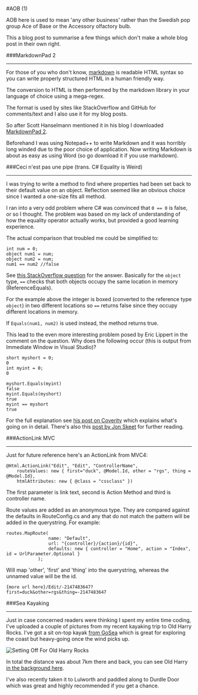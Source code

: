 #AOB (1)

AOB here is used to mean 'any other business' rather than the Swedish pop group Ace of Base or the Accessory olfactory bulb.

This a blog post to summarise a few things which don't make a whole blog post in their own right.

###MarkdownPad 2

----------

For those of you who don't know, [markdown][link0] is readable HTML syntax so you can write properly structured HTML in a human friendly way.

The conversion to HTML is then performed by the markdown library in your language of choice using a mega-regex.

The format is used by sites like StackOverflow and GitHub for comments/text and I also use it for my blog posts.

So after Scott Hanselmann mentioned it in his blog I downloaded [MarkdownPad 2][link1].

Beforehand I was using Notepad++ to write Markdown and it was horribly long winded due to the poor choice of application. Now writing Markdown is about as easy as using Word (so go download it if you use markdown).

###Ceci n'est pas une pipe (trans. C# Equality is Weird)


----------

I was trying to write a method to find where properties had been set back to their default value on an object. Reflection seemed like an obvious choice since I wanted a one-size fits all method.

I ran into a very odd problem where C# was convinced that ```0 == 0``` is false, or so I thought. The problem was based on my lack of understanding of how the equality operator actually works, but provided a good learning experience.

The actual comparison that troubled me could be simplified to:

    int num = 0;
    object num1 = num;
    object num2 = num;
	num1 == num2 //false

See [this StackOverflow question][link2] for the answer. Basically for the ```object``` type, ```==``` checks that both objects occupy the same location in memory (ReferenceEquals).

For the example above the integer is boxed (converted to the reference type ```object```) in two different locations so ```==``` returns false since they occupy different locations in memory.

If ```Equals(num1, num2)``` is used instead, the method returns true.

This lead to the even more interesting problem posed by Eric Lippert in the comment on the question. Why does the following occur (this is output from Immediate Window in Visual Studio)?

    short myshort = 0;
    0
    int myint = 0;
    0
    
    myshort.Equals(myint)
    false
    myint.Equals(myshort)
    true
    myint == myshort
    true

For the full explanation see [his post on Coverity][link3] which explains what's going on in detail. There's also this [post by Jon Skeet][link4] for further reading.

###ActionLink MVC


----------

Just for future reference here's an ActionLink from MVC4:

	@Html.ActionLink("Edit", "Edit", "ControllerName", 
		routeValues: new { first="duck", @Model.Id, other = "rgs", thing = @Model.Id}, 
		htmlAttributes: new { @class = "cssclass" })

The first parameter is link text, second is Action Method and third is controller name.


Route values are added as an anonymous type. They are compared against the defaults in RouteConfig.cs and any that do not match the pattern will be added in the querystring. For example:

	routes.MapRoute(
	                name: "Default",
	                url: "{controller}/{action}/{id}",
	                defaults: new { controller = "Home", action = "Index", id = UrlParameter.Optional }
	            );
Will map 'other', 'first' and 'thing' into the querystring, whereas the unnamed value will be the id.

	{more url here}/Edit/-2147483647?first=duck&other=rgs&thing=-2147483647

###Sea Kayaking


----------

Just in case concerned readers were thinking I spent my entire time coding, I've uploaded a couple of pictures from my recent kayaking trip to Old Harry Rocks. I've got a sit on-top kayak [from GoSea][link5] which is great for exploring the coast but heavy-going once the wind picks up. 

<img src="/images/aob/setting-sail.JPG" alt="Setting Off For Old Harry Rocks" />

In total the distance was about 7km there and back, you can see Old Harry [in the background here][link6].

I've also recently taken it to Lulworth and paddled along to Durdle Door which was great and highly recommended if you get a chance.

[link0]: http://daringfireball.net/projects/markdown/ "John Gruber Markdown"
[link1]: https://markdownpad.com/ "Official Download Site"
[link2]: http://stackoverflow.com/questions/20642202/why-is-object0-object0-different-from-object0-equalsobject0 "Question"
[link3]: http://blog.coverity.com/2014/01/13/inconsistent-equality/#.U-dYYfldXQg "Eric Lippert on inconsistent equality"
[link4]: http://blogs.msdn.com/b/csharpfaq/archive/2004/03/29/when-should-i-use-and-when-should-i-use-equals.aspx "MSDN Blog Post by Jon skeet"
[link5]: http://www.gosea.co.uk/kayaks/#.U-dvu_ldXQg "GoSea Kayaks"
[link6]: /images/aob/old-harry-rocks.JPG